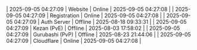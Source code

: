 | 2025-09-05 04:27:09 | Website | Online | 2025-09-05 04:27:08 |
| 2025-09-05 04:27:09 | Registration | Online | 2025-09-05 04:27:08 |
| 2025-09-05 04:27:09 | Auth Server | Offline | 2025-08-18 09:33:31 |
| 2025-09-05 04:27:09 | Kezan (PvE) | Offline | 2025-08-03 17:58:02 |
| 2025-09-05 04:27:09 | Gurubashi (PvP) | Offline | 2025-08-23 21:44:06 |
| 2025-09-05 04:27:09 | Cloudflare | Online | 2025-09-05 04:27:08 |
